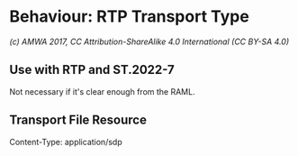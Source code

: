 # Behaviour: RTP Transport Type

_(c) AMWA 2017, CC Attribution-ShareAlike 4.0 International (CC BY-SA 4.0)_

## Use with RTP and ST.2022-7

Not necessary if it's clear enough from the RAML.

## Transport File Resource

Content-Type: application/sdp
